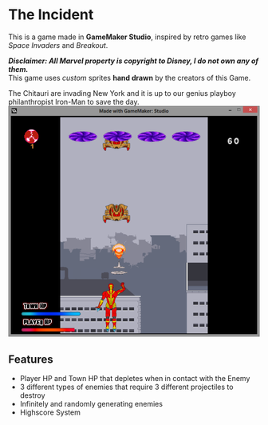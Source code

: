 # The Incident

This is a game made in **GameMaker Studio**, inspired by retro games like *Space Invaders* and *Breakout*.  
  
***Disclaimer: All Marvel property is copyright to Disney, I do not own any of them.***  
This game uses *custom* sprites **hand drawn** by the creators of this Game.  

The Chitauri are invading New York and it is up to our genius playboy philanthropist Iron-Man to save the day.    
![Game](https://github.com/LordZed400/The-Incident/blob/master/Screenshots/Screenshot-2.png "The Actual Game")  

## Features
- Player HP and Town HP that depletes when in contact with the Enemy
- 3 different types of enemies that require 3 different projectiles to destroy
- Infinitely and randomly generating enemies
- Highscore System



